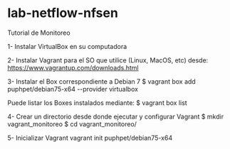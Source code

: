 # lab-netflow-nfsen
Tutorial de Monitoreo

1- Instalar VirtualBox en su computadora 

2- Instalar Vagrant para el SO que utilice (Linux, MacOS, etc) desde: 
https://www.vagrantup.com/downloads.html

3- Instalar el Box correspondiente a Debian 7
$ vagrant box add puphpet/debian75-x64 --provider virtualbox

Puede listar los Boxes instalados mediante:
$ vagrant box list

4- Crear un directorio desde donde ejecutar y configurar Vagrant 
$ mkdir vagrant_monitoreo
$ cd vagrant_monitoreo/

5- Inicializar Vagrant 
vagrant init puphpet/debian75-x64



